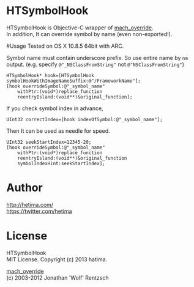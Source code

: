 # HTSymbolHook

HTSymbolHook is Objective-C wrapper of [mach_override](https://github.com/rentzsch/mach_override).  
In addítion, It can override symbol by name (even non-exported!).


#Usage
Tested on OS X 10.8.5 64bit with ARC.

Symbol name must contain underscore prefix. So use entire name by `nm` output. (e.g. specify `@"_NSClassFromString"` not `@"NSClassFromString"`)

```objc
HTSymbolHook* hook=[HTSymbolHook symbolHookWithImageNameSuffix:@"/FrameworkName"];
[hook overrideSymbol:@"_symbol_name"
    withPtr:(void*)replace_function
    reentryIsland:(void**)&original_function];

```

If you check symbol index in advance,

```objc
UInt32 correctIndex=[hook indexOfSymbol:@"_symbol_name"];
```

Then It can be used as needle for speed.

```objc
UInt32 seekStartIndex=12345-20;
[hook overrideSymbol:@"_symbol_name"
    withPtr:(void*)replace_function
    reentryIsland:(void**)&original_function
    symbolIndexHint:seekStartIndex];

```

# Author

http://hetima.com/  
https://twitter.com/hetima

# License
HTSymbolHook  
MIT License. Copyright (c) 2013 hatima.

[mach_override](https://github.com/rentzsch/mach_override)  
(c) 2003-2012 Jonathan 'Wolf' Rentzsch